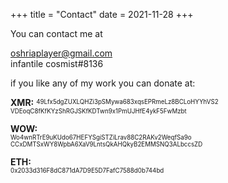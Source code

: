 +++
title = "Contact"
date = 2021-11-28
+++

You can contact me at

oshriaplayer@gmail.com \
infantile cosmist#8136

if you like any of my work you can donate at:

**XMR:** <sup><sub>49Lfx5dgZUXLQHZi3pSMywa683xqsEPRmeLz8BCLoHYYhVS2
VDEoqC8fKfKYzShRGJSKfKDTwn9x1PmUJHfE4ykF5FwMzbt</sub></sub>

**WOW:**\
<sup><sub>Wo4wnRTrE9uKUdo67HEFYSgiSTZiLrav88C2RAKv2WeqfSa9o
CCxDMTSxWY8WpbA6XaV9LntsQkAHQkyB2EMMSNQ3ALbccsZD</sub></sub>

**ETH:** \
<sup><sub>0x2033d316F8dC871dA7D9E5D7FafC7588d0b744bd</sub></sup>
